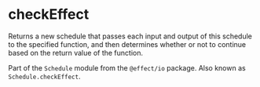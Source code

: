 # checkEffect

Returns a new schedule that passes each input and output of this schedule
to the specified function, and then determines whether or not to continue
based on the return value of the function.

Part of the `Schedule` module from the `@effect/io` package. Also known as `Schedule.checkEffect`.
